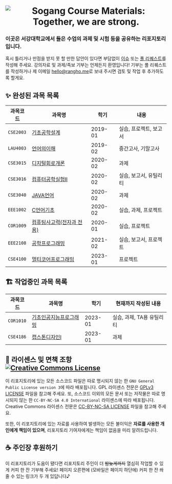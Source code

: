 <h1 align="center"><img src="https://user-images.githubusercontent.com/10833976/111170707-92b1d680-85e7-11eb-8e58-1eac6ef8998b.png" alt="Sogang Course Materials: Together, we are strong." /></h1>

### 이곳은 서강대학교에서 들은 수업의 과제 및 시험 등을 공유하는 리포지토리입니다.

혹시 틀리거나 만점을 받지 못 할 만한 답안이 있다면 부담없이 [이슈](https://github.com/RangHo/sogang-courses/issues/new/choose) 또는 [풀 리퀘스트](https://github.com/RangHo/sogang-courses/compare)를 작성해 주세요. 강의자료 및 과제/족보 기부는 언제든지 환영입니다! 기부는 풀 리퀘스트를 작성하거나 제 이메일 [hello@rangho.me](mailto:hello@rangho.me)로 보내 주시면 검토 및 작업 후 추가하도록 할게요.

## ✨ 완성된 과목 목록
| 과목코드 | 과목명 | 학기 | 내용 |
|----------|--------|------|------|
| `CSE2003` | [기초공학설계](CSE2003) | 2019-01 | 실습, 프로젝트, 보고서 |
| `LAU4003` | [언어의이해](LAU4003) | 2019-02 | 중간고사, 기말고사 |
| `CSE3015` | [디지털회로개론](CSE3015) | 2020-02 | 과제 |
| `CSE3016` | [컴퓨터공학실험II](CSE3016) | 2020-02 | 실습, 보고서, 유틸리티 |
| `CSE3040` | [JAVA언어](CSE3040) | 2020-02 | 과제 |
| `EEE1002` | [C언어기초](EEE1002) | 2020-02 | 실습, 과제, 프로젝트 |
| `COR1009` | [컴퓨팅사고력(전자과 전용)](COR1009) | 2020-01 | 실습, 프로젝트 |
| `EEE2108` | [공학프로그래밍](EEE2108) | 2021-02 | 실습, 보고서, 프로젝트 |
| `CSE4100` | [멀티코어프로그래밍](CSE4100) | 2023-01 | 프로젝트 |


## 🏗️ 작업중인 과목 목록
| 과목코드 | 과목명 | 학기 | 현재까지 작성된 내용 |
|----------|--------|------|----------------------|
| `COR1010` | [기초인공지능프로그래밍](COR1010) | 2023-01 | 실습, 과제, TA용 유틸리티 |
| `CSE4186` | [캡스톤디자인I](CSE4186) | 2023-01 | 과제 |


## 📝 라이센스 및 면책 조항 <a rel="license" href="http://creativecommons.org/licenses/by-nc-sa/4.0/"><img alt="Creative Commons License" style="border-width:0" src="https://i.creativecommons.org/l/by-nc-sa/4.0/80x15.png" /></a>
이 리포지토리에 있는 모든 소스코드 파일은 따로 명시되지 않는 한 `GNU General Public License version 3`에 따라 배포됩니다. GPL 라이센스 전문은 [GPLv3 LICENSE](LICENSE.GPLv3) 파일을 참고해 주세요. 또, 소스코드 이외의 모든 문서 또는 저작물은 따로 명시되지 않는 한 `CC-BY-NC-SA 4.0 International` 라이센스에 따라 배포됩니다. Creative Commons 라이센스 전문은 [CC-BY-NC-SA LICENSE](LICENSE.CC-BY-NC-SA-4.0-International) 파일을 참고해 주세요.

또한, 이 리포지토리에 있는 자료를 사용하여 발생하는 모든 불이익은 **자료를 사용한 개인에게 책임이 있으며**, 리포지토리 기여자에게는 책임이 없음을 미리 알려드립니다.

## ☕ 주인장 후원하기
이 리포지토리가 도움이 됐다면 리포지토리 주인이 더 ~~밤늦게까지~~ 열심히 작업할 수 있게 커피 한 잔 기부해 주세요! 페이지 오른편에 (모바일은 페이지 하단에) 커피 한 잔 쏴 줄 수 있는 링크가 두 개 있답니다♪
